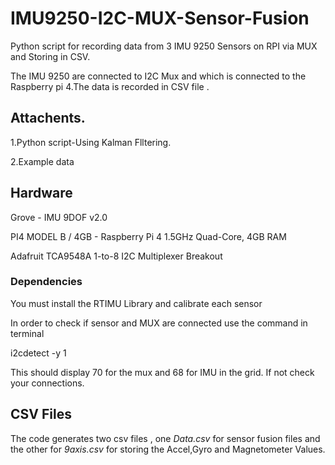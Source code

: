 # IMU9250-I2C-MUX-Sensor-Fusion
Python script for recording data from 3 IMU 9250 Sensors on RPI via MUX and Storing in CSV.

The IMU 9250 are connected to I2C Mux and  which is connected to the Raspberry pi 4.The data is recorded in CSV file .

## Attachents.
1.Python script-Using Kalman Flltering.

2.Example data

 
## Hardware
Grove - IMU 9DOF v2.0

PI4 MODEL B / 4GB - Raspberry Pi 4 1.5GHz Quad-Core, 4GB RAM

Adafruit TCA9548A 1-to-8 I2C Multiplexer Breakout

### Dependencies
You must install the RTIMU Library and calibrate each sensor

In order to check if sensor and MUX are connected use the command  in terminal

i2cdetect -y 1

This should display 70 for the mux and  68 for IMU in the grid.
If not check your connections.

## CSV Files
The code generates two csv files , one *Data.csv* for sensor fusion files and the other for *9axis.csv* for storing the Accel,Gyro and Magnetometer Values.


